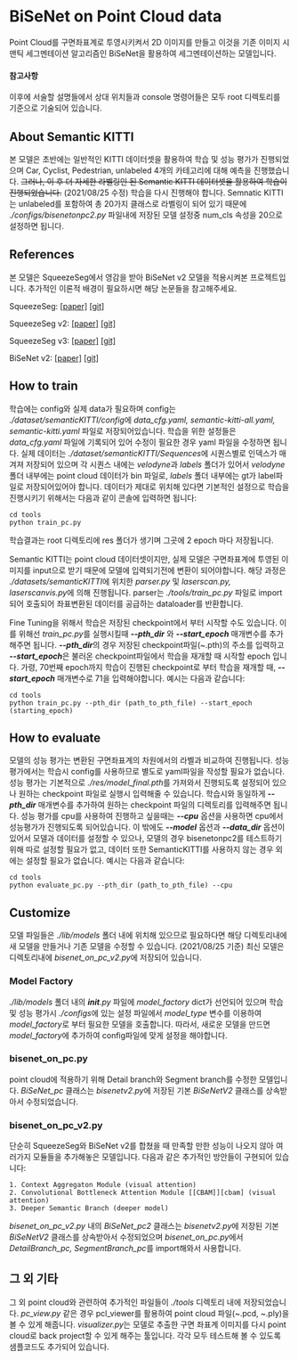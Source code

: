 BiSeNet on Point Cloud data
===========================
Point Cloud를 구면좌표계로 투영시키켜서 2D 이미지를 만들고 이것을 기존 이미지 시맨틱 세그멘테이션 알고리즘인 BiSeNet을 활용하여 세그멘테이션하는 모델입니다.

#### 참고사항
이후에 서술할 설명들에서 상대 위치들과 console 명령어들은 모두 root 디렉토리를 기준으로 기술되어 있습니다.

## About Semantic KITTI
본 모델은 초반에는 일반적인 KITTI 데이터셋을 활용하여 학습 및 성능 평가가 진행되었으며 Car, Cyclist, Pedestrian, unlabeled 4개의 카테고리에 대해 예측을 진행했습니다. ~~그러나, 이 후 더 자세한 라벨링인 된 Semantic KITTI 데이터셋을 활용하여 학습이 진행되었습니다.~~ (2021/08/25 수정) 학습을 다시 진행해야 합니다. Semnatic KITTI는 unlabeled를 포함하여 총 20가지 클래스로 라벨링이 되어 있기 때문에 *./configs/bisenetonpc2.py* 파일내에 저장된 모델 설정중 num_cls 속성을 20으로 설정하면 됩니다.

## References
본 모델은 SqueezeSeg에서 영감을 받아 BiSeNet v2 모델을 적용시켜본 프로젝트입니다. 추가적인 이론적 배경이 필요하시면 해당 논문들을 참고해주세요.

SqueezeSeg: [[paper]][ssg_paper] [[git]][ssg_git]

SqueezeSeg v2: [[paper]][ssg2_paper] [[git]][ssg2_git]

SqueezeSeg v3: [[paper]][ssg3_paper] [[git]][ssg3_git]

BiSeNet v2: [[paper]][bise_paper] [[git]][bise_git]

## How to train
 학습에는 config와 실제 data가 필요하며 config는 *./dataset/semanticKITTI/config*에 *data_cfg.yaml, semantic-kitti-all.yaml, semantic-kitti.yaml* 파일로 저장되어있습니다. 학습을 위한 설정들은 *data_cfg.yaml* 파일에 기록되어 있어 수정이 필요한 경우 yaml 파일을 수정하면 됩니다.
실제 데이터는 *./dataset/semanticKITTI/Sequences*에 시퀀스별로 인덱스가 매겨져 저장되어 있으며 각 시퀀스 내에는 *velodyne*과 *labels* 폴더가 있어서 *velodyne* 폴더 내부에는 point cloud 데이터가 bin 파일로, *labels* 폴더 내부에는 gt가 label파일로 저장되어있어야 합니다.
데이터가 제대로 위치해 있다면 기본적인 설정으로 학습을 진행시키기 위해서는 다음과 같이 콘솔에 입력하면 됩니다:
```console
cd tools
python train_pc.py
```
학습결과는 root 디렉토리에 res 폴더가 생기며 그곳에 2 epoch 마다 저장됩니다.

Semantic KITTI는 point cloud 데이터셋이지만, 실제 모델은 구면좌표계에 투영된 이미지를 input으로 받기 때문에 모델에 입력되기전에 변환이 되어야합니다. 해당 과정은 *./datasets/semanticKITTI*에 위치한 *parser.py* 및 *laserscan.py, laserscanvis.py*에 의해 진행됩니다. parser는 *./tools/train_pc.py* 파일로 import 되어 호출되어 좌표변환된 데이터를 공급하는 dataloader를 반환합니다.

Fine Tuning을 위해서 학습은 저장된 checkpoint에서 부터 시작할 수도 있습니다. 이를 위해선 *train_pc.py*를 실행시킬때 ***--pth_dir*** 와 ***--start_epoch*** 매개변수를 추가해주면 됩니다. ***--pth_dir***의 경우 저장된 checkpoint파일(~.pth)의 주소를 입력하고 ***--start_epoch***은 불러온 checkpoint파일에서 학습을 재개할 때 시작할 epoch 입니다. 가령, 70번째 epoch까지 학습이 진행된 checkpoint로 부터 학습을 재개할 때, ***--start_epoch*** 매개변수로 71을 입력해야합니다. 예시는 다음과 같습니다:
```console
cd tools
python train_pc.py --pth_dir (path_to_pth_file) --start_epoch (starting_epoch)
```

## How to evaluate
모델의 성능 평가는 변환된 구면좌표계의 차원에서의 라벨과 비교하여 진행됩니다. 성능 평가에서는 학습시 config를 사용하므로 별도로 yaml파일을 작성할 필요가 없습니다. 성능 평가는 기본적으로 *./res/model_final.pth*를 가져와서 진행되도록 설정되어 있으나 원하는 checkpoint 파일로 실행시 입력해줄 수 있습니다. 학습시와 동일하게 ***--pth_dir*** 매개변수를 추가하여 원하는 checkpoint 파일의 디렉토리를 입력해주면 됩니다. 성능 평가를 cpu를 사용하여 진행하고 싶을때는 ***--cpu*** 옵션을 사용하면 cpu에서 성능평가가 진행되도록 되어있습니다. 이 밖에도 ***--model*** 옵션과 ***--data_dir*** 옵션이 있어서 모델과 데이터를 설정할 수 있으나, 모델의 경우 bisenetonpc2를 테스트하기 위해 따로 설정할 필요가 없고, 데이터 또한 SemanticKITTI를 사용하지 않는 경우 외에는 설정할 필요가 없습니다. 예시는 다음과 같습니다:
```console
cd tools
python evaluate_pc.py --pth_dir (path_to_pth_file) --cpu
```

## Customize
모델 파일들은 *./lib/models* 폴더 내에 위치해 있으므로 필요하다면 해당 디렉토리내에 새 모델을 만들거나 기존 모델을 수정할 수 있습니다. (2021/08/25 기준) 최신 모델은 디렉토리내에 *bisenet_on_pc_v2.py*에 저장되어 있습니다. 

### Model Factory
*./lib/models* 폴더 내의 *__init__.py* 파일에 *model_factory* dict가 선언되어 있으며 학습 및 성능 평가시 *./configs*에 있는 설정 파일에서 *model_type* 변수를 이용하여 *model_factory*로 부터 필요한 모델을 호출합니다. 따라서, 새로운 모델을 만드면 *model_factory*에 추가하여 config파일에 맞게 설정을 해야합니다.

### bisenet_on_pc.py
point cloud에 적용하기 위해 Detail branch와 Segment branch를 수정한 모델입니다. *BiSeNet_pc* 클래스는 *bisenetv2.py*에 저장된 기본 *BiSeNetV2* 클래스를 상속받아서 수정되었습니다.

### bisenet_on_pc_v2.py
단순히 SqueezeSeg와 BiSeNet v2를 합쳤을 때 만족할 만한 성능이 나오지 않아 여러가지 모듈들을 추가해놓은 모델입니다. 다음과 같은 추가적인 방안들이 구현되어 있습니다:

    1. Context Aggregaton Module (visual attention)
    2. Convolutional Bottleneck Attention Module [[CBAM]][cbam] (visual attention)
    3. Deeper Semantic Branch (deeper model)

*bisenet_on_pc_v2.py* 내의 *BiSeNet_pc2* 클래스는 *bisenetv2.py*에 저장된 기본 *BiSeNetV2* 클래스를 상속받아서 수정되었으며 *bisenet_on_pc.py*에서 *DetailBranch_pc, SegmentBranch_pc*를 import해와서 사용합니다.

## 그 외 기타
그 외 point cloud와 관련하여 추가적인 파일들이 *./tools* 디렉토리 내에 저장되었습니다.
*pc_view.py* 같은 경우 pcl_viewer를 활용하여 point cloud 파일(~.pcd, ~.ply)을 볼 수 있게 해줍니다. *visualizer.py*는 모델로 추출한 구면 좌표계 이미지를 다시 point cloud로 back project할 수 있게 해주는 툴입니다. 각각 모두 테스트해 볼 수 있도록 샘플코드도 추가되어 있습니다.

[ssg_paper]: https://arxiv.org/abs/1710.07368
[ssg_git]: https://github.com/BichenWuUCB/SqueezeSeg
[ssg2_paper]: https://arxiv.org/abs/1809.08495
[ssg2_git]: https://github.com/xuanyuzhou98/SqueezeSegV2
[ssg3_paper]: https://arxiv.org/abs/2004.01803
[ssg3_git]: https://github.com/chenfengxu714/SqueezeSegV3
[bise_paper]: https://arxiv.org/abs/2004.02147
[bise_git]: https://github.com/CoinCheung/BiSeNet
[cbam]: https://github.com/Jongchan/attention-module